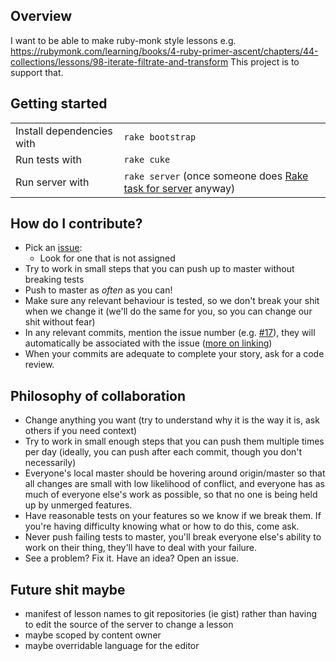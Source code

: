 Overview
--------

I want to be able to make ruby-monk style lessons
e.g. https://rubymonk.com/learning/books/4-ruby-primer-ascent/chapters/44-collections/lessons/98-iterate-filtrate-and-transform
This project is to support that.

Getting started
---------------

<table>
  <tr>
    <td> Install dependencies with </td>
    <td> <code>rake bootstrap</code> </td>
  </tr>
  <tr>
    <td> Run tests with </td>
    <td> <code>rake cuke</code> </td>
  </tr>
  <tr>
    <td> Run server with </td>
    <td> <code>rake server</code> (once someone does <a href="https://github.com/JoshCheek/miniature-octo-ironman/issues/11"> Rake task for server</a> anyway) </td>
  </tr>
</table>

How do I contribute?
--------------------

* Pick an [issue](https://github.com/JoshCheek/miniature-octo-ironman/issues):
  * Look for one that is not assigned
* Try to work in small steps that you can push up to master without breaking tests
* Push to master as *often* as you can!
* Make sure any relevant behaviour is tested, so we don't break your shit when we change it (we'll do the same for you, so you can change our shit without fear)
* In any relevant commits, mention the issue number (e.g. [#17](https://github.com/JoshCheek/miniature-octo-ironman/issues/17)),
  they will automatically be associated with the issue ([more on linking](https://help.github.com/articles/writing-on-github#references))
* When your commits are adequate to complete your story, ask for a code review.

Philosophy of collaboration
---------------------------

* Change anything you want (try to understand why it is the way it is, ask others if you need context)
* Try to work in small enough steps that you can push them multiple times per day (ideally, you can push after each commit, though you don't necessarily)
* Everyone's local master should be hovering around origin/master so that all changes are small with low likelihood of conflict, and everyone has as much of everyone else's work as possible, so that no one is being held up by unmerged features.
* Have reasonable tests on your features so we know if we break them. If you're having difficulty knowing what or how to do this, come ask.
* Never push failing tests to master, you'll break everyone else's ability to work on their thing, they'll have to deal with your failure.
* See a problem? Fix it. Have an idea? Open an issue.

Future shit maybe
-----------------

* manifest of lesson names to git repositories (ie gist) rather than having to edit the source of the server to change a lesson
* maybe scoped by content owner
* maybe overridable language for the editor
